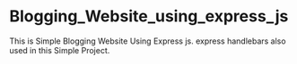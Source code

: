 # Blogging_Website_using_express_js
This is Simple Blogging Website Using Express js. express handlebars also used in this Simple Project.

